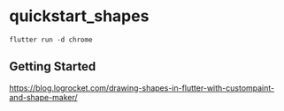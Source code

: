 # quickstart_shapes

```
flutter run -d chrome
```

## Getting Started

https://blog.logrocket.com/drawing-shapes-in-flutter-with-custompaint-and-shape-maker/

